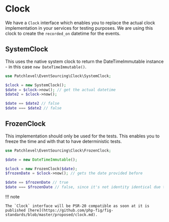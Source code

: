 # Clock

We have a `Clock` interface which enables you to replace the actual clock implementation in your services for testing
purposes. We are using this clock to create the `recorded_on` datetime for the events.

## SystemClock

This uses the native system clock to return the DateTimeImmutable instance - in this case `new DateTimeImmutable()`.

```php
use Patchlevel\EventSourcing\Clock\SystemClock;

$clock = new SystemClock();
$date = $clock->now(); // get the actual datetime 
$date2 = $clock->now();

$date == $date2 // false
$date === $date2 // false
```

## FrozenClock

This implementation should only be used for the tests. This enables you to freeze the time and with that to have
deterministic tests.

```php
use Patchlevel\EventSourcing\Clock\FrozenClock;

$date = new DateTimeImmutable();

$clock = new FrozenClock($date);
$frozenDate = $clock->now(); // gets the date provided before 

$date == $frozenDate // true
$date === $frozenDate // false, since it's not identity identical due to internally cloning the frozen datetime
```

!!! note

    The `Clock` interface will be PSR-20 compatible as soon at it is published [here](https://github.com/php-fig/fig-standards/blob/master/proposed/clock.md).